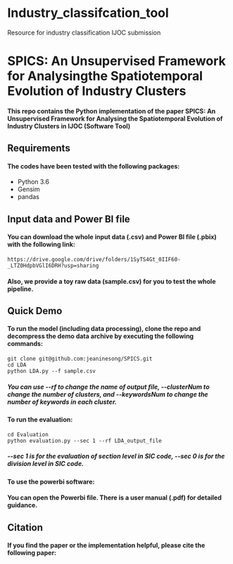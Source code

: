 # Industry_classifcation_tool
Resource for industry classification IJOC submission

# SPICS: An Unsupervised Framework for Analysingthe Spatiotemporal Evolution of Industry Clusters 

#### This repo contains the Python implementation of the paper SPICS: An Unsupervised Framework for Analysing the Spatiotemporal Evolution of Industry Clusters in IJOC (Software Tool)

## Requirements

#### The codes have been tested with the following packages:
* Python 3.6
* Gensim
* pandas

## Input data and Power BI file 

#### You can download the whole input data (.csv) and Power BI file (.pbix) with the following link:

```
https://drive.google.com/drive/folders/1SyTS4Gt_0IIF60-_LTZ0HdpbVGlI6DRH?usp=sharing
```
#### Also, we provide a toy raw data (sample.csv) for you to test the whole pipeline.

## Quick Demo

#### To run the model (including data processing), clone the repo and decompress the demo data archive by executing the following commands:

``` 
git clone git@github.com:jeaninesong/SPICS.git
cd LDA
python LDA.py --f sample.csv
```

##### You can use --rf to change the name of output file, --clusterNum to change the number of clusters, and --keywordsNum to change the number of keywords in each cluster. 

#### To run the evaluation:

``` 
cd Evaluation
python evaluation.py --sec 1 --rf LDA_output_file
``` 
##### --sec 1 is for the evaluation of section level in SIC code, --sec 0 is for the division level in SIC code. 


#### To use the powerbi software:

#### You can open the Powerbi file. There is a user manual (.pdf) for detailed guidance. 

## Citation

#### If you find the paper or the implementation helpful, please cite the following paper:
